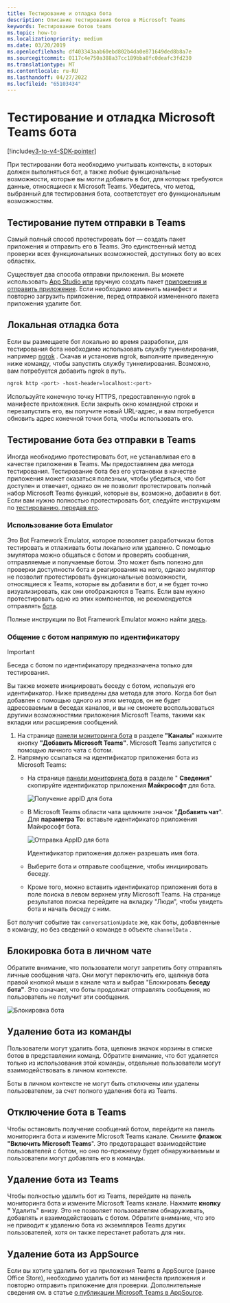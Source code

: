 ```yaml
---
title: Тестирование и отладка бота
description: Описание тестирования ботов в Microsoft Teams
keywords: Тестирование ботов teams
ms.topic: how-to
ms.localizationpriority: medium
ms.date: 03/20/2019
ms.openlocfilehash: df403343aab60ebd802b4da0e871649ded8b8a7e
ms.sourcegitcommit: 0117c4e750a388a37cc189bba8fc0deafc3fd230
ms.translationtype: MT
ms.contentlocale: ru-RU
ms.lasthandoff: 04/27/2022
ms.locfileid: "65103434"
---
```

# <a name="test-and-debug-your-microsoft-teams-bot"></a>Тестирование и отладка Microsoft Teams бота

[!include[v3-to-v4-SDK-pointer](~/includes/v3-to-v4-pointer-bots.md)]

При тестировании бота необходимо учитывать контексты, в которых должен выполняться бот, а также любые функциональные возможности, которые вы могли добавить в бот, для которых требуются данные, относящиеся к Microsoft Teams. Убедитесь, что метод, выбранный для тестирования бота, соответствует его функциональным возможностям.

## <a name="test-by-uploading-to-teams"></a>Тестирование путем отправки в Teams

Самый полный способ протестировать бот — создать пакет приложения и отправить его в Teams. Это единственный метод проверки всех функциональных возможностей, доступных боту во всех областях.

Существует два способа отправки приложения. Вы можете использовать [App Studio или](~/concepts/build-and-test/app-studio-overview.md) вручную создать пакет [приложения и](~/concepts/build-and-test/apps-package.md) [отправить приложение](~/concepts/deploy-and-publish/apps-upload.md). Если необходимо изменить манифест и повторно загрузить приложение, перед отправкой измененного пакета приложения [](#deleting-a-bot-from-teams) удалите бот.

## <a name="debug-your-bot-locally"></a>Локальная отладка бота

Если вы размещаете бот локально во время разработки, для тестирования бота необходимо использовать службу туннелирования, например [ngrok](https://ngrok.com/) . Скачав и установив ngrok, выполните приведенную ниже команду, чтобы запустить службу туннелирования. Возможно, вам потребуется добавить ngrok в путь.

```bash
ngrok http <port> -host-header=localhost:<port>
```

Используйте конечную точку HTTPS, предоставленную ngrok в манифесте приложения. Если закрыть окно командной строки и перезапустить его, вы получите новый URL-адрес, и вам потребуется обновить адрес конечной точки бота, чтобы использовать его.

## <a name="testing-your-bot-without-uploading-to-teams"></a>Тестирование бота без отправки в Teams

Иногда необходимо протестировать бот, не устанавливая его в качестве приложения в Teams. Мы предоставляем два метода тестирования. Тестирование бота без его установки в качестве приложения может оказаться полезным, чтобы убедиться, что бот доступен и отвечает, однако он не позволит протестировать полный набор Microsoft Teams функций, которые вы, возможно, добавили в бот. Если вам нужно полностью протестировать бот, следуйте инструкциям по [тестированию, передав его](#test-by-uploading-to-teams).

### <a name="use-the-bot-emulator"></a>Использование бота Emulator

Это Bot Framework Emulator, которое позволяет разработчикам ботов тестировать и отлаживать боты локально или удаленно. С помощью эмулятора можно общаться с ботом и проверять сообщения, отправляемые и получаемые ботом. Это может быть полезно для проверки доступности бота и реагирования на него, однако эмулятор не позволит протестировать функциональные возможности, относящиеся к Teams, которые вы добавили в бот, и не будет точно визуализировать, как они отображаются в Teams. Если вам нужно протестировать одно из этих компонентов, не рекомендуется отправлять [бота](#test-by-uploading-to-teams).

Полные инструкции по Bot Framework Emulator можно найти [здесь](/azure/bot-service/bot-service-debug-emulator?view=azure-bot-service-4.0&preserve-view=true).

### <a name="talk-to-your-bot-directly-by-id"></a>Общение с ботом напрямую по идентификатору

>[!Important]
>Беседа с ботом по идентификатору предназначена только для тестирования.

Вы также можете инициировать беседу с ботом, используя его идентификатор. Ниже приведены два метода для этого. Когда бот был добавлен с помощью одного из этих методов, он не будет адресоваемым в беседах каналов, и вы не сможете воспользоваться другими возможностями приложения Microsoft Teams, такими как вкладки или расширения сообщений.

1. На странице [панели мониторинга бота](https://dev.botframework.com/bots) в разделе **"Каналы**" нажмите кнопку **"Добавить Microsoft Teams"**. Microsoft Teams запустится с помощью личного чата с ботом.
2. Напрямую ссылаться на идентификатор приложения бота из Microsoft Teams:
   * На странице [панели мониторинга бота](https://dev.botframework.com/bots) в разделе " **Сведения**" скопируйте идентификатор приложения **Майкрософт** для бота.
  
     ![Получение appID для бота](~/assets/images/bots_appid_botframework.png)
  
   * В Microsoft Teams области чата щелкните значок  "**Добавить чат**". Для **параметра To:** вставьте идентификатор приложения Майкрософт бота.
  
     ![Отправка AppID для бота](~/assets/images/bots_uploading.png)

     Идентификатор приложения должен разрешать имя бота.

   * Выберите бота и отправьте сообщение, чтобы инициировать беседу.
   * Кроме того, можно вставить идентификатор приложения бота в поле поиска в левом верхнем углу Microsoft Teams. На странице результатов поиска перейдите на вкладку "Люди", чтобы увидеть бота и начать беседу с ним.

Бот получит событие так `conversationUpdate` же, как боты, добавленные в команду, но без сведений о команде в объекте `channelData` .

## <a name="blocking-a-bot-in-personal-chat"></a>Блокировка бота в личном чате

Обратите внимание, что пользователи могут запретить боту отправлять личные сообщения чата. Они могут переключить его, щелкнув бота правой кнопкой мыши в канале чата и выбрав "Блокировать **беседу бота"**. Это означает, что боты продолжат отправлять сообщения, но пользователь не получит эти сообщения.

![Блокировка бота](~/assets/images/bots/botdisable.png)

## <a name="removing-a-bot-from-a-team"></a>Удаление бота из команды

Пользователи могут удалить бота, щелкнив значок корзины в списке ботов в представлении команд. Обратите внимание, что бот удаляется только из использования этой команды, отдельные пользователи могут взаимодействовать в личном контексте.

Боты в личном контексте не могут быть отключены или удалены пользователем, за счет полного удаления бота из Teams.

## <a name="disabling-a-bot-in-teams"></a>Отключение бота в Teams

Чтобы остановить получение сообщений ботом, перейдите на панель мониторинга бота и измените Microsoft Teams канале. Снимите **флажок "Включить Microsoft Teams**". Это предотвращает взаимодействие пользователей с ботом, но оно по-прежнему будет обнаруживаемым и пользователи могут добавлять его в команды.

## <a name="deleting-a-bot-from-teams"></a>Удаление бота из Teams

Чтобы полностью удалить бот из Teams, перейдите на панель мониторинга бота и измените Microsoft Teams канале. Нажмите **кнопку "** Удалить" внизу. Это не позволяет пользователям обнаруживать, добавлять и взаимодействовать с ботом. Обратите внимание, что это не приводит к удалению бота из экземпляров Teams других пользователей, хотя он также перестанет работать для них.

## <a name="removing-your-bot-from-appsource"></a>Удаление бота из AppSource

Если вы хотите удалить бот из приложения Teams в AppSource (ранее Office Store), необходимо удалить бот из манифеста приложения и повторно отправить приложение для проверки. Дополнительные сведения см. в статье [о публикации Microsoft Teams в AppSource](~/concepts/deploy-and-publish/apps-publish.md).
